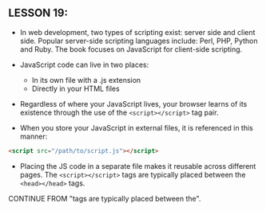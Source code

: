 ## LESSON 19:

- In web development, two types of scripting exist: server side and client side. Popular server-side scripting languages include: Perl, PHP, Python and Ruby. The book focuses on JavaScript for client-side scripting.

- JavaScript code can live in two places:
  - In its own file with a .js extension
  - Directly in your HTML files

- Regardless of where your JavaScript lives, your browser learns of its existence through the use of the `<script></script>` tag pair.

- When you store your JavaScript in external files, it is referenced in this manner:

```html
<script src="/path/to/script.js"></script>
```

- Placing the JS code in a separate file makes it reusable across different pages. The `<script></script>` tags are typically placed between the `<head></head>` tags.

CONTINUE FROM "tags are typically placed between the".
